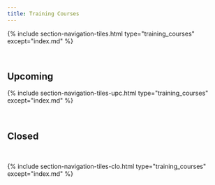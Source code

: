 ```yaml
---
title: Training Courses
---
```



{% include section-navigation-tiles.html type="training_courses" except="index.md" %}

<br>
<h2>Upcoming</h2>

{% include section-navigation-tiles-upc.html type="training_courses" except="index.md" %}


<br>

<h2>Closed</h2>
<br>


{% include section-navigation-tiles-clo.html type="training_courses" except="index.md" %}





